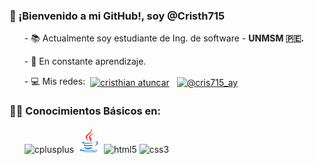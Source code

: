 <h3>👋 ¡Bienvenido a mi GitHub!, soy @Cristh715</h3>
<ul>
  <p>- 📚 Actualmente soy estudiante de Ing. de software - <b>UNMSM 🇵🇪.</b></p>
  <p>- 👀 En constante aprendizaje.</p>
  <p>- 💻 Mis redes:&nbsp; <a href="https://fb.com/cristhian.atuncaryataco/" target="_blank"><img align="center" src="https://upload.wikimedia.org/wikipedia/commons/thumb/5/51/Facebook_f_logo_%282019%29.svg/1024px-Facebook_f_logo_%282019%29.svg.png" alt="cristhian atuncar" height="30" width="30" /></a> &nbsp;
<a href="https://instagram.com/cris715_ay" target="_blank"><img align="center" src="https://png.pngtree.com/png-vector/20221018/ourmid/pngtree-instagram-social-platform-icon-png-image_6315976.png" alt="@cris715_ay" height="30" width="30" /></a>
</p></ul>

<h3 align="left">👨‍💻 Conocimientos Básicos en:</h3>
<ul><p>
  <img src="https://upload.wikimedia.org/wikipedia/commons/1/18/ISO_C%2B%2B_Logo.svg" alt="cplusplus" width="40" height="40"/> 
  <img src="https://raw.githubusercontent.com/devicons/devicon/master/icons/java/java-original.svg" alt="java" width="40" height="40"/>
  <img src="https://cdn-icons-png.flaticon.com/512/732/732212.png" alt="html5" width="40" height="40"/>
  <img src="https://www.labsrc.com/wp-content/uploads/2022/03/css3.png" alt="css3" width="41" height="41"/>
</p></ul>
<!---
Cristh715/Cristh715 is a ✨ special ✨ repository because its `README.md` (this file) appears on your GitHub profile.
You can click the Preview link to take a look at your changes.
--->
